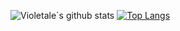 ![Violetale`s github stats](https://github-readme-stats.vercel.app/api?username=Violetale&show_icons=true&theme=dark)
[![Top Langs](https://github-readme-stats.vercel.app/api/top-langs/?username=Violetale&theme=tokyonight&layout=compact&langs_count=10)](https://github.com/anuraghazra/github-readme-stats)

